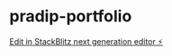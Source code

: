 # pradip-portfolio

[Edit in StackBlitz next generation editor ⚡️](https://stackblitz.com/~/github.com/pradip-v2/pradip-portfolio)